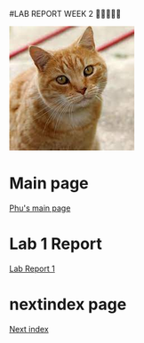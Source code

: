 #LAB REPORT WEEK 2 🚨🚨🚨🚨🚨

![Doggo](./cat.jpg/)

# Main page
[Phu's main page](https://pntsoi.github.io/cse15l-lab-reports/)

#  Lab 1 Report

[Lab Report 1](https://<your-username>.github.io/<your-lab-reports-repo>/lab-report-1-week-2.html)

# nextindex page
[Next index](https://pntsoi.github.io/cse15l-lab-reports/nextindex)
